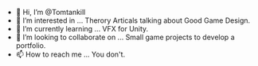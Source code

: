 - 👋 Hi, I’m @Tomtankill
- 👀 I’m interested in ... Therory Articals talking about Good Game Design.
- 🌱 I’m currently learning ... VFX for Unity.
- 💞️ I’m looking to collaborate on ... Small game projects to develop a portfolio.
- 📫 How to reach me ... You don't.

<!---
Tomtankill/Tomtankill is a ✨ special ✨ repository because its `README.md` (this file) appears on your GitHub profile.
You can click the Preview link to take a look at your changes.
--->
